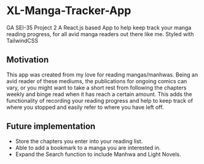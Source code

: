 # XL-Manga-Tracker-App
GA SEI-35 Project 2
A React.js based App to help keep track your manga reading progress, for all avid manga readers out there like me.
Styled with TailwindCSS

## Motivation
This app was created from my love for reading mangas/manhwas.
Being an avid reader of these mediums, the publications for ongoing comics can vary, or you might want to take a short rest from following the chapters weekly and binge read when it has reach a certain amount.
This adds the functionality of recording your reading progress and help to keep track of where you stopped and easily refer to where you have left off.

## Future implementation

- Store the chapters you enter into your reading list.
- Able to add a bookmark to a manga you are interested in.
- Expand the Search function to include Manhwa and Light Novels.
